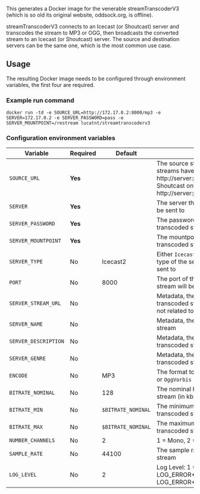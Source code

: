 This generates a Docker image for the venerable streamTranscoderV3 (which is so old its original website, oddsock.org, is offline).

streamTranscoderV3 connects to an Icecast (or Shoutcast) server and transcodes the stream to MP3 or OGG, then broadcasts the converted stream to an Icecast (or Shoutcast) server. The source and destination servers can be the same one, which is the most common use case.

## Usage

The resulting Docker image needs to be configured through environment variables, the first four are required.

### Example run command

	docker run -td -e SOURCE_URL=http://172.17.0.2:8000/mp3 -e SERVER=172.17.0.2 -e SERVER_PASSWORD=pass -e SERVER_MOUNTPOINT=/restream lucatnt/streamtranscoderv3

### Configuration environment variables

| Variable             | Required | Default            | Description                                                                                                                                       |
|----------------------|----------|--------------------|---------------------------------------------------------------------------------------------------------------------------------------------------|
| `SOURCE_URL`         | **Yes**  |                    | The source stream's URL. Icecast streams have a mount point (e.g. http://server:port/mountpoint), Shoutcast ones do not (e.g. http://server:port) |
| `SERVER`             | **Yes**  |                    | The server the transcoded stream will be sent to                                                                                                  |
| `SERVER_PASSWORD`    | **Yes**  |                    | The password of the server the transcoded stream will be sent to                                                                                  |
| `SERVER_MOUNTPOINT`  | **Yes**  |                    | The mountpoint on the server the transcoded stream will be sent to                                                                                |
| `SERVER_TYPE`        | No       | Icecast2           | Either `Icecast2` or `Shoutcast`. It's the type of the server the stream will be sent to                                                          |
| `PORT`               | No       | 8000               | The port of the server the transcoded stream will be sent to                                                                                      |
| `SERVER_STREAM_URL`  | No       |                    | Metadata, the URL field of the transcoded stream (can be anything, not related to the actual stream URL)                                          |
| `SERVER_NAME`        | No       |                    | Metadata, the name of the transcoded stream                                                                                                       |
| `SERVER_DESCRIPTION` | No       |                    | Metadata, the description of the transcoded stream                                                                                                |
| `SERVER_GENRE`       | No       |                    | Metadata, the genre of the transcoded stream                                                                                                      |
| `ENCODE`             | No       | MP3                | The format to encode to. Can be `MP3` or `OggVorbis`                                                                                              |
| `BITRATE_NOMINAL`    | No       | 128                | The nominal bitrate of the encoded stream (in kbps)                                                                                               |
| `BITRATE_MIN`        | No       | `$BITRATE_NOMINAL` | The minimum bitrate for the transcoded stream (ABR Mode)                                                                                          |
| `BITRATE_MAX`        | No       | `$BITRATE_NOMINAL` | The maximum bitrate for the transcoded stream (ABR Mode)                                                                                          |
| `NUMBER_CHANNELS`    | No       | 2                  | 1 = Mono, 2 = Stereo                                                                                                                              |
| `SAMPLE_RATE`        | No       | 44100              | The sample rate of the encoded stream                                                                                                             |
| `LOG_LEVEL`          | No       | 2                  | Log Level: 1 = LOG_ERROR, 2 = LOG_ERROR+LOG_INFO, 3 = LOG_ERROR+LOG_INFO+LOG_DEBUG                                                                |